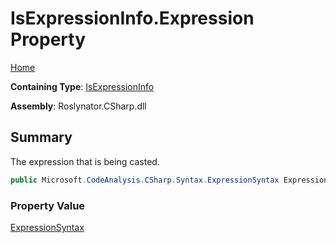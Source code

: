 # IsExpressionInfo\.Expression Property

[Home](../../../../../README.md)

**Containing Type**: [IsExpressionInfo](../README.md)

**Assembly**: Roslynator\.CSharp\.dll

## Summary

The expression that is being casted\.

```csharp
public Microsoft.CodeAnalysis.CSharp.Syntax.ExpressionSyntax Expression { get; }
```

### Property Value

[ExpressionSyntax](https://docs.microsoft.com/en-us/dotnet/api/microsoft.codeanalysis.csharp.syntax.expressionsyntax)

